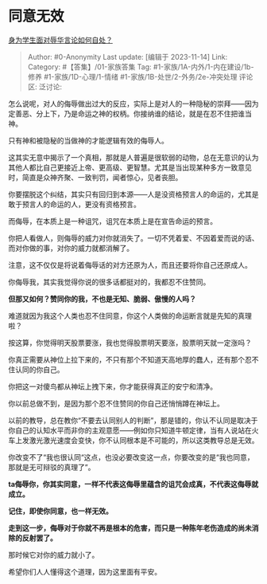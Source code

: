 # 同意无效
[身为学生面对辱华言论如何自处？](https://www.zhihu.com/question/629951336/answer/3287863467)

> Author: #0-Anonymity
> Last update: [编辑于 2023-11-14]
> Link:
> Category: #【答集】/01-家族答集 
> Tag: #1-家族/1A-内外/1-内在建设/1b-修养 #1-家族/1D-心理/1-情绪 #1-家族/1B-处世/2-外务/2e-冲突处理
> 评论区:
> 泛讨论:

怎么说呢，对人的侮辱做出过大的反应，实际上是对人的一种隐秘的崇拜——因为定善恶、分上下，乃是命运之神的权柄。你接纳谁的结论，就是在忍不住把谁当神。

只有神和被隐秘的当做神的才能逻辑有效的侮辱人。

这其实无意中揭示了一个真相，那就是人普遍是很软弱的动物，总在无意识的认为其他人都比自己更接近上帝、更高级、更智慧。尤其是当出现某种多方一致意见时，简直是众神齐聚、一致判罚，闻者惊心，见者丧胆。

你要摆脱这个纠结，其实只有回归到本源——人是没资格预言人的命运的，尤其是敢于预言人的命运的人，更没有资格预言。

而侮辱，在本质上是一种诅咒，诅咒在本质上是在宣告命运的预言。

你把人看做人，则侮辱的威力对你就消失了。一切不凭着爱、不因着爱而说的话、而对你做的事，对你的威力就都消解了。

注意，这不仅仅是将说着侮辱话的对方还原为人，而且还要将你自己还原成人。

你侮辱我，其实我觉得你说的很多话都挺对的，我都忍不住赞同。

**但那又如何？赞同你的我，不也是无知、脆弱、傲慢的人吗？**

难道就因为我这个人类也忍不住同意，你这个人类做的命运断言就是先知的真理啦？

按这算，你觉得明天股票要涨，我也觉得股票明天要涨，股票明天就一定涨吗？

你真正需要从神位上拉下来的，不只有那个不知道天高地厚的蠢人，还有那个忍不住认同的你自己。

你把这一对傻鸟都从神坛上拽下来，你才能获得真正的安宁和清净。

你以前总做不到，是因为那个忍不住赞同的你自己还悄悄蹲在神坛上。

以前的教导，总在教你“不要去认同别人的判断”，那是错的，你认不认同是取决于你自己的认知水平而非你的主观意愿——例如你只知道牛顿定律，当有人说站在火车上发激光激光速度会变快，你不认同根本是不可能的，所以这类教导总是无效。

你改变不了“我也很认同“这点，也没必要改变这一点，你要改变的是“我也同意，那就是无可辩驳的真理了”。

**ta侮辱你，你其实同意，一样不代表这侮辱里蕴含的诅咒会成真，不代表这侮辱就成立。**

**记住，即使你同意，也一样无效。**

**走到这一步，侮辱对于你就不再是根本的危害，而只是一种陈年老伤造成的尚未消除的反射罢了。**

那时候它对你的威力就小了。

希望你们人人懂得这个道理，因为这里面有平安。